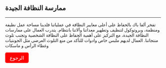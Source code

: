 ## ممارسة النظافة الجيدة
---
تفخر ألفا باك بالحفاظ على أعلى معايير النظافة في عملياتنا فلدينا  مساحة عمل نظيفة ومنظمة،
 وبروتوكول لتنظيف وتطهير معداتنا وآلاتنا بانتظام. يتدرب العمال على ممارسات النظافة الجيدة، مع التركيز على أهمية الحفاظ على النظافة الشخصية وتجنب تلوث منتجاتنا. العمال لديهم ملبس خاص وادوات للتأكد من منع التلوث العرضى مثل الجونتيات وغطاء الرأس و ماسكات

 
<a class="navlink" href="/food-safe-packaging">الرجوع</a>

<style>
.navlink{
  direction: rtl;
  display: inline-block;
  font-size: 16px;
  background-color: #FF0000;
  padding: 7px 15px;
  color: white;
  text-decoration: none;
  border-radius: 5px;
}
</style>